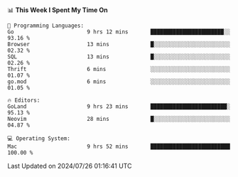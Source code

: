 <!--START_SECTION:waka-->
📊 **This Week I Spent My Time On** 

```text
💬 Programming Languages: 
Go                       9 hrs 12 mins       ███████████████████████░░   93.16 % 
Browser                  13 mins             █░░░░░░░░░░░░░░░░░░░░░░░░   02.32 % 
SQL                      13 mins             █░░░░░░░░░░░░░░░░░░░░░░░░   02.26 % 
Thrift                   6 mins              ░░░░░░░░░░░░░░░░░░░░░░░░░   01.07 % 
go.mod                   6 mins              ░░░░░░░░░░░░░░░░░░░░░░░░░   01.05 % 

🔥 Editors: 
GoLand                   9 hrs 23 mins       ████████████████████████░   95.13 % 
Neovim                   28 mins             █░░░░░░░░░░░░░░░░░░░░░░░░   04.87 % 

💻 Operating System: 
Mac                      9 hrs 52 mins       █████████████████████████   100.00 % 
```


 Last Updated on 2024/07/26 01:16:41 UTC
<!--END_SECTION:waka-->
